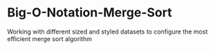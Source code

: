# Big-O-Notation-Merge-Sort
Working with different sized and styled datasets to configure the most efficient merge sort algorithm
